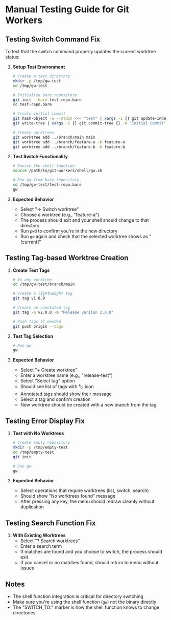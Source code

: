 # Manual Testing Guide for Git Workers

## Testing Switch Command Fix

To test that the switch command properly updates the current worktree status:

1. **Setup Test Environment**

   ```bash
   # Create a test directory
   mkdir -p /tmp/gw-test
   cd /tmp/gw-test

   # Initialize bare repository
   git init --bare test-repo.bare
   cd test-repo.bare

   # Create initial commit
   git hash-object -w --stdin <<< "test" | xargs -I {} git update-index --add --cacheinfo 100644 {} README.md
   git write-tree | xargs -I {} git commit-tree {} -m "Initial commit" | xargs git update-ref refs/heads/main

   # Create worktrees
   git worktree add ../branch/main main
   git worktree add ../branch/feature-a -b feature-a
   git worktree add ../branch/feature-b -b feature-b
   ```

2. **Test Switch Functionality**

   ```bash
   # Source the shell function
   source /path/to/git-workers/shell/gw.sh

   # Run gw from bare repository
   cd /tmp/gw-test/test-repo.bare
   gw
   ```

3. **Expected Behavior**
   - Select "→ Switch worktree"
   - Choose a worktree (e.g., "feature-a")
   - The process should exit and your shell should change to that directory
   - Run `pwd` to confirm you're in the new directory
   - Run `gw` again and check that the selected worktree shows as "[current]"

## Testing Tag-based Worktree Creation

1. **Create Test Tags**

   ```bash
   # In any worktree
   cd /tmp/gw-test/branch/main

   # Create a lightweight tag
   git tag v1.0.0

   # Create an annotated tag
   git tag -a v2.0.0 -m "Release version 2.0.0"

   # Push tags if needed
   git push origin --tags
   ```

2. **Test Tag Selection**

   ```bash
   # Run gw
   gw
   ```

3. **Expected Behavior**
   - Select "+ Create worktree"
   - Enter a worktree name (e.g., "release-test")
   - Select "Select tag" option
   - Should see list of tags with 🏷️ icon
   - Annotated tags should show their message
   - Select a tag and confirm creation
   - New worktree should be created with a new branch from the tag

## Testing Error Display Fix

1. **Test with No Worktrees**

   ```bash
   # Create empty repository
   mkdir -p /tmp/empty-test
   cd /tmp/empty-test
   git init

   # Run gw
   gw
   ```

2. **Expected Behavior**
   - Select operations that require worktrees (list, switch, search)
   - Should show "No worktrees found" message
   - After pressing any key, the menu should redraw cleanly without duplication

## Testing Search Function Fix

1. **With Existing Worktrees**
   - Select "? Search worktrees"
   - Enter a search term
   - If matches are found and you choose to switch, the process should exit
   - If you cancel or no matches found, should return to menu without issues

## Notes

- The shell function integration is critical for directory switching
- Make sure you're using the shell function (`gw`) not the binary directly
- The "SWITCH_TO:" marker is how the shell function knows to change directories

